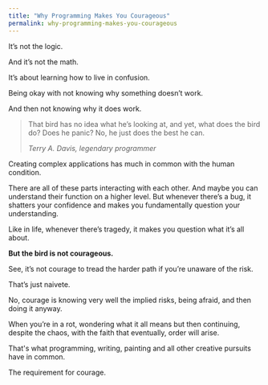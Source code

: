 ```yaml
---
title: "Why Programming Makes You Courageous"
permalink: why-programming-makes-you-courageous
---
```

It’s not the logic.

And it’s not the math.

It’s about learning how to live in confusion.

Being okay with not knowing why something doesn’t work.

And then not knowing why it does work.

> That bird has no idea what he’s looking at, and yet, what does the bird do? Does he panic? No, he just does the best he can.
> 
> <cite>Terry A. Davis, legendary programmer</cite>

Creating complex applications has much in common with the human condition.

There are all of these parts interacting with each other. And maybe you can understand their function on a higher level. But whenever there’s a bug, it shatters your confidence and makes you fundamentally question your understanding.

Like in life, whenever there’s tragedy, it makes you question what it’s all about.

**But the bird is not courageous.**

See, it’s not courage to tread the harder path if you’re unaware of the risk.

That’s just naivete.

No, courage is knowing very well the implied risks, being afraid, and then doing it anyway.

When you’re in a rot, wondering what it all means but then continuing, despite the chaos, with the faith that eventually, order will arise.

That's what programming, writing, painting and all other creative pursuits have in common.

The requirement for courage.